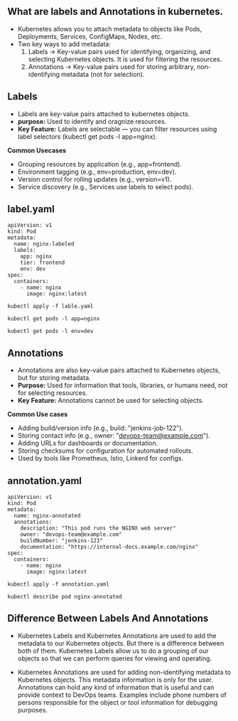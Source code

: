 ## What are labels and Annotations in kubernetes.
* Kubernetes allows you to attach metadata to objects like Pods, Deployments, Services, ConfigMaps, Nodes, etc.
* Two key ways to add metadata:
   1) Labels → Key-value pairs used for identifying, organizing, and selecting Kubernetes objects. It is used for filtering the resources.
   2) Annotations → Key-value pairs used for storing arbitrary, non-identifying metadata (not for selection).
## Labels
* Labels are key-value pairs attached to kubernetes objects.
* **purpose:** Used to identify and oragnize resources.
* **Key Feature:** Labels are selectable — you can filter resources using label selectors (kubectl get pods -l app=nginx).

**Common Usecases**
* Grouping resources by application (e.g., app=frontend).
* Environment tagging (e.g., env=production, env=dev).
* Version control for rolling updates (e.g., version=v1).
* Service discovery (e.g., Services use labels to select pods).

## label.yaml
```
apiVersion: v1
kind: Pod
metadata:
  name: nginx-labeled
  labels:
    app: nginx
    tier: frontend
    env: dev
spec:
  containers:
    - name: nginx
      image: nginx:latest
```
```
kubectl apply -f lable.yaml
```
```
kubectl get pods -l app=nginx
```
```
kubectl get pods -l env=dev
```

## Annotations
* Annotations are also key-value pairs attached to Kubernetes objects, but for storing metadata.
* **Purpose:** Used for information that tools, libraries, or humans need, not for selecting resources.
* **Key Feature:** Annotations cannot be used for selecting objects.

**Common Use cases**
* Adding build/version info (e.g., build: "jenkins-job-122").
* Storing contact info (e.g., owner: "devops-team@example.com").
* Adding URLs for dashboards or documentation.
* Storing checksums for configuration for automated rollouts.
* Used by tools like Prometheus, Istio, Linkerd for configs. 

## annotation.yaml
```
apiVersion: v1
kind: Pod
metadata:
  name: nginx-annotated
  annotations:
    description: "This pod runs the NGINX web server"
    owner: "devops-team@example.com"
    buildNumber: "jenkins-123"
    documentation: "https://internal-docs.example.com/nginx"
spec:
  containers:
    - name: nginx
      image: nginx:latest
```
```
kubectl apply -f annotation.yaml
```
```
kubectl describe pod nginx-annotated
```
## Difference Between Labels And Annotations
* Kubernetes Labels and Kubernetes Annotations are used to add the metadata to our Kubernetes objects. But there is a difference between both of them. Kubernetes Labels allow us to do a grouping of our objects so that we can perform queries for viewing and operating.

* Kubernetes Annotations are used for adding non-identifying metadata to Kubernetes objects. This metadata information is only for the user. Annotations can hold any kind of information that is useful and can provide context to DevOps teams. Examples include phone numbers of persons responsible for the object or tool information for debugging purposes.